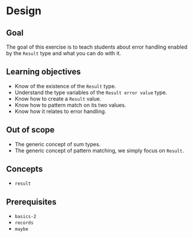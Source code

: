 # Design

## Goal

The goal of this exercise is to teach students about error handling enabled by the `Result` type and what you can do with it.

## Learning objectives

- Know of the existence of the `Result` type.
- Understand the type variables of the `Result error value` type.
- Know how to create a `Result` value.
- Know how to pattern match on its two values.
- Know how it relates to error handling.

## Out of scope

- The generic concept of sum types.
- The generic concept of pattern matching, we simply focus on `Result`.

## Concepts

- `result`

## Prerequisites

- `basics-2`
- `records`
- `maybe`
